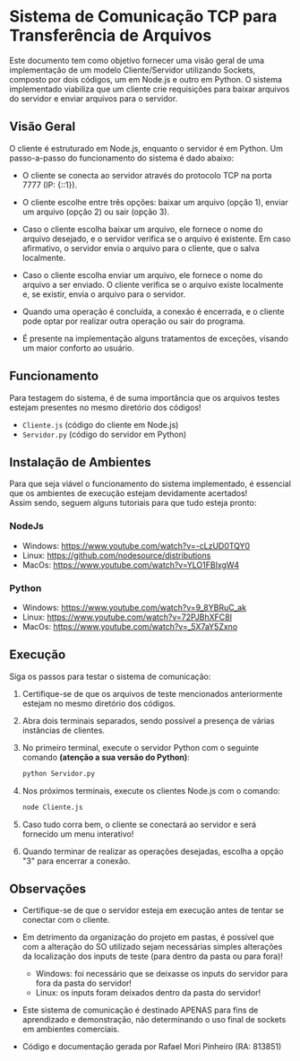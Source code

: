 # Sistema de Comunicação TCP para Transferência de Arquivos

Este documento tem como objetivo fornecer uma visão geral de uma implementação de um modelo Cliente/Servidor utilizando Sockets, composto por dois códigos, um em Node.js e outro em Python. O sistema implementado viabiliza que um cliente crie requisições para baixar arquivos do servidor e enviar arquivos para o servidor.

## Visão Geral

 O cliente é estruturado em Node.js, enquanto o servidor é em Python. Um passo-a-passo do funcionamento do sistema é dado abaixo:

- O cliente se conecta ao servidor através do protocolo TCP na porta 7777 (IP: {::1}).
- O cliente escolhe entre três opções: baixar um arquivo (opção 1), enviar um arquivo (opção 2) ou sair (opção 3).
- Caso o cliente escolha baixar um arquivo, ele fornece o nome do arquivo desejado, e o servidor verifica se o arquivo é existente. Em caso afirmativo, o servidor envia o arquivo para o cliente, que o salva localmente.
- Caso o cliente escolha enviar um arquivo, ele fornece o nome do arquivo a ser enviado. O cliente verifica se o arquivo existe localmente e, se existir, envia o arquivo para o servidor.
- Quando uma operação é concluída, a conexão é encerrada, e o cliente pode optar por realizar outra operação ou sair do programa.

- É presente na implementação alguns tratamentos de exceções, visando um maior conforto ao usuário.

## Funcionamento

Para testagem do sistema, é de suma importância que os arquivos testes estejam presentes no mesmo diretório dos códigos!

- `Cliente.js` (código do cliente em Node.js) 
- `Servidor.py` (código do servidor em Python)

## Instalação de Ambientes
Para que seja viável o funcionamento do sistema implementado, é essencial que os ambientes de execução estejam devidamente acertados!
<br>
Assim sendo, seguem alguns tutoriais para que tudo esteja pronto:

### NodeJs  
- Windows: https://www.youtube.com/watch?v=-cLzUD0TQY0
- Linux: https://github.com/nodesource/distributions
- MacOs: https://www.youtube.com/watch?v=YLO1FBIxgW4

### Python
- Windows: https://www.youtube.com/watch?v=9_8YBRuC_ak
- Linux: https://www.youtube.com/watch?v=72PJBhXFC8I
- MacOs: https://www.youtube.com/watch?v=_5X7aY5Zxno

## Execução

Siga os passos para testar o sistema de comunicação:

1. Certifique-se de que os arquivos de teste mencionados anteriormente estejam no mesmo diretório dos códigos.

2. Abra dois terminais separados, sendo possível a presença de várias instâncias de clientes.

3. No primeiro terminal, execute o servidor Python com o seguinte comando <strong>(atenção a sua versão do Python)</strong>:

   ```bash
   python Servidor.py 
4. Nos próximos terminais, execute os clientes Node.js com o comando:

    ```bash
   node Cliente.js
5. Caso tudo corra bem, o cliente se conectará ao servidor e será fornecido um menu interativo!
6. Quando terminar de realizar as operações desejadas, escolha a opção "3" para encerrar a conexão.

## Observações

- Certifique-se de que o servidor esteja em execução antes de tentar se conectar com o cliente.
- Em detrimento da organização do projeto em pastas, é possível que com a alteração do SO utilizado sejam necessárias simples alterações da localização dos inputs de teste (para dentro da pasta ou para fora)!
   - Windows: foi necessário que se deixasse os inputs do servidor para fora da pasta do servidor!
   - Linux: os inputs foram deixados dentro da pasta do servidor!
- Este sistema de comunicação é destinado APENAS para fins de aprendizado e demonstração, não determinando o uso final de sockets em ambientes comerciais.
    
- Código e documentação gerada por Rafael Mori Pinheiro (RA: 813851)